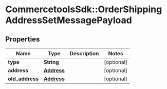 # CommercetoolsSdk::OrderShippingAddressSetMessagePayload

## Properties
Name | Type | Description | Notes
------------ | ------------- | ------------- | -------------
**type** | **String** |  | [optional] 
**address** | [**Address**](Address.md) |  | [optional] 
**old_address** | [**Address**](Address.md) |  | [optional] 


